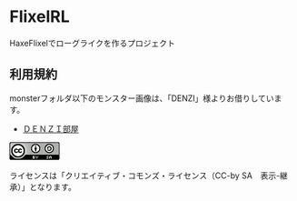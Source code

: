 # FlixelRL
HaxeFlixelでローグライクを作るプロジェクト

## 利用規約
monsterフォルダ以下のモンスター画像は、「DENZI」様よりお借りしています。

* [ＤＥＮＺＩ部屋](http://www3.wind.ne.jp/DENZI/diary/)

![CC-by SA 表示-継承](/docs/license/88x31.png)

ライセンスは「クリエイティブ・コモンズ・ライセンス（CC-by SA　表示-継承）」となります。

